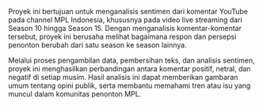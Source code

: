 Proyek ini bertujuan untuk menganalisis sentimen dari komentar YouTube pada channel MPL Indonesia, khususnya pada video live streaming dari Season 10 hingga Season 15. Dengan menganalisis komentar-komentar tersebut, proyek ini berusaha melihat bagaimana respon dan persepsi penonton berubah dari satu season ke season lainnya.

Melalui proses pengambilan data, pembersihan teks, dan analisis sentimen, proyek ini menghasilkan perbandingan antara komentar positif, netral, dan negatif di setiap musim. Hasil analisis ini dapat memberikan gambaran umum tentang opini publik, serta membantu memahami tren atau isu yang muncul dalam komunitas penonton MPL.
